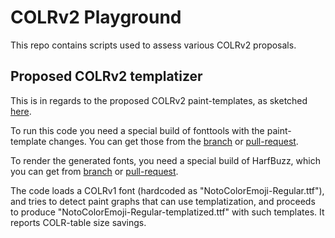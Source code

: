 # COLRv2 Playground

This repo contains scripts used to assess various COLRv2 proposals.


## Proposed COLRv2 templatizer

This is in regards to the proposed COLRv2 paint-templates,
as sketched [here](https://github.com/googlefonts/colr-gradients-spec/issues/371).

To run this code you need a special build of fonttools with
the paint-template changes. You can get those from the
[branch](https://github.com/fonttools/fonttools/tree/colr-paint-template) or
[pull-request](https://github.com/fonttools/fonttools/pull/3242).

To render the generated fonts, you need a special build of HarfBuzz,
which you can get from
[branch](https://github.com/harfbuzz/harfbuzz/tree/colr-paint-template) or
[pull-request](https://github.com/harfbuzz/harfbuzz/pull/4361).

The code loads a COLRv1 font (hardcoded as "NotoColorEmoji-Regular.ttf"),
and tries to detect paint graphs that can use templatization, and
proceeds to produce "NotoColorEmoji-Regular-templatized.ttf" with such
templates.  It reports COLR-table size savings.
